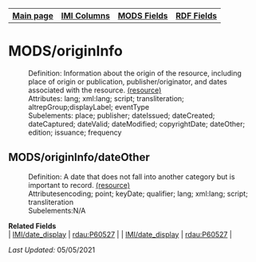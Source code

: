<!DOCTYPE html>
<html>

<body>
<table style="width:100%">
  <tr>
    <th><a href="index.md">Main page</a></th>
	<th><a href="IMI.md">IMI Columns</a></th>
    <th><a href="MODS.md">MODS Fields</a></th>
    <th><a href="RDF.md">RDF Fields</a></th>
  </tr>
</table>



<h1>MODS/originInfo</h1>
<dl>
  <dd>Definition: Information about the origin of the resource, including place of origin or publication, publisher/originator, and dates associated with the resource. <a href="https://www.loc.gov/standards/mods/userguide/origininfo.html"> (resource)</a></dd>
  <dd>Attributes: lang; xml:lang; script; transliteration; altrepGroup;displayLabel; eventType</dd>
  <dd>Subelements:  place; publisher; dateIssued; dateCreated; dateCaptured; dateValid; dateModified; copyrightDate; dateOther; edition; issuance; frequency</dd>
</dl>

<h2>MODS/originInfo/dateOther</h2>
<dl>
  <dd>Definition: A date that does not fall into another category but is important to record. <a href="https://www.loc.gov/standards/mods/userguide/origininfo.html#dateother">(resource)</a></dd>
  <dd>Attributesencoding; point; keyDate; qualifier; lang; xml:lang; script; transliteration</dd>
  <dd>Subelements:N/A</dd>
</dl>

<dl>
	<dt><b>Related Fields</b></dt>
		| <a href="date.display.md">IMI/date_display</a> | <a href="rdf.rdau.p60527.md">rdau:P60527</a> |
		| <a href="date.display.md">IMI/date_display</a> | <a href="rdf.rdau.p60527.md">rdau:P60527</a> |
</dl>
<p><i>Last Updated: </i>05/05/2021</p>
</body>
</html>